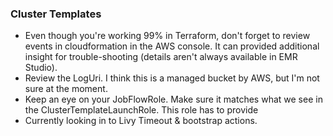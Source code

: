 ### Cluster Templates

- Even though you're working 99% in Terraform, don't forget to review events in cloudformation in the AWS console.  It can provided additional insight for trouble-shooting (details aren't always available in EMR Studio).
- Review the LogUri.  I think this is a managed bucket by AWS, but I'm not sure at the moment.
- Keep an eye on your JobFlowRole.  Make sure it matches what we see in the ClusterTemplateLaunchRole.  This role has to provide  
- Currently looking in to Livy Timeout & bootstrap actions.